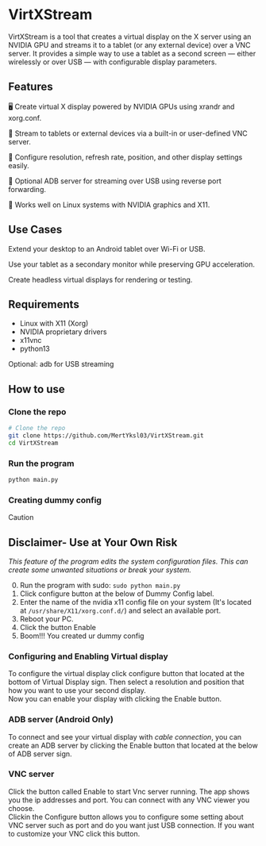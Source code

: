 # VirtXStream 
VirtXStream is a tool that creates a virtual display on the X server using an NVIDIA GPU and streams it to a tablet (or any external device) over a VNC server. It provides a simple way to use a tablet as a second screen — either wirelessly or over USB — with configurable display parameters.

## Features
🖥️ Create virtual X display powered by NVIDIA GPUs using xrandr and xorg.conf.

📱 Stream to tablets or external devices via a built-in or user-defined VNC server.

🔧 Configure resolution, refresh rate, position, and other display settings easily.

🔌 Optional ADB server for streaming over USB using reverse port forwarding.

🐧 Works well on Linux systems with NVIDIA graphics and X11.

## Use Cases
Extend your desktop to an Android tablet over Wi-Fi or USB.

Use your tablet as a secondary monitor while preserving GPU acceleration.

Create headless virtual displays for rendering or testing.

## Requirements
- Linux with X11 (Xorg)
- NVIDIA proprietary drivers
- x11vnc
- python13

Optional: adb for USB streaming

## How to use
### Clone the repo
```bash
# Clone the repo
git clone https://github.com/MertYksl03/VirtXStream.git
cd VirtXStream
```
### Run the program
```bash
python main.py 
```

### Creating dummy config
> [!CAUTION]  
>
> ## Disclaimer- Use at Your Own Risk
>
>*This feature of the program edits the system configuration files. This can create some unwanted situations or break your system.*
>

0. Run the program with sudo: ```sudo python main.py```
1. Click configure button at the below of Dummy Config label.
2. Enter the name of the nvidia x11 config file on your system (It's located at ```/usr/share/X11/xorg.conf.d/```) and select an available port.
3. Reboot your PC.
4. Click the button Enable
5. Boom!!! You created ur dummy config

### Configuring and Enabling Virtual display
To configure the virtual display click configure button that located at the bottom of Virtual Display sign. Then select a resolution and position that how you want to use your second display.    
Now you can enable your display with clicking the Enable button.

### ADB server (Android Only)
To connect and see your virtual display with _cable connection_, you can create an ADB server by clicking the Enable button that located at the below of ADB server sign.

### VNC server
Click the button called Enable to start Vnc server running. The app shows you the ip addresses and port. You can connect with any VNC viewer you choose.    
Clickin the Configure button allows you to configure some setting about VNC server such as port and do you want just USB connection. If you want to customize your VNC click this button.

